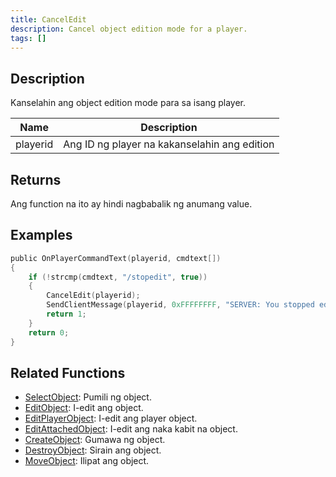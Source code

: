 ```yaml
---
title: CancelEdit
description: Cancel object edition mode for a player.
tags: []
---
```


<VersionWarn version='SA-MP 0.3e' />

## Description

Kanselahin ang object edition mode para sa isang player.

| Name     | Description                                |
| -------- | ------------------------------------------ |
| playerid | Ang ID ng player na kakanselahin ang edition|

## Returns

Ang function na ito ay hindi nagbabalik ng anumang value.

## Examples

```c
public OnPlayerCommandText(playerid, cmdtext[])
{
    if (!strcmp(cmdtext, "/stopedit", true))
    {
        CancelEdit(playerid);
        SendClientMessage(playerid, 0xFFFFFFFF, "SERVER: You stopped editing the object!");
        return 1;
    }
    return 0;
}
```

## Related Functions

- [SelectObject](SelectObject): Pumili ng object.
- [EditObject](EditObject): I-edit ang object.
- [EditPlayerObject](EditPlayerObject): I-edit ang player object.
- [EditAttachedObject](EditAttachedObject): I-edit ang naka kabit na object.
- [CreateObject](CreateObject): Gumawa ng object.
- [DestroyObject](DestroyObject): Sirain ang object.
- [MoveObject](MoveObject): Ilipat ang object.